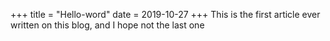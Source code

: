 +++
title = "Hello-word"
date = 2019-10-27
+++
This is the first article ever written on this blog, and I hope not the last one